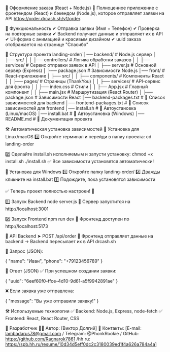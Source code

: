 🛒 Оформление заказа (React + Node.js)
📌 Полноценное приложение с фронтендом (React) и бэкендом (Node.js), которое отправляет заявки на API https://order.drcash.sh/v1/order.

📌 Функциональность
✔ Отправка заявки (Имя + Телефон)
✔ Проверка на повторные заявки
✔ Backend получает данные и отправляет их в API
✔ UI-форма с анимацией и красивым дизайном
✔ uuid заказа отображается на странице "Спасибо"

📂 Структура проекта
landing-order/
│── backend/                # Node.js сервер
│   ├── src/
│   │   ├── controllers/    # Логика обработки заказов
│   │   ├── services/       # Сервис отправки заявок в API
│   ├── server.js           # Основной сервер (Express)
│   ├── package.json        # Зависимости Node.js
│── front/                  # React-приложение
│   ├── src/
│   │   ├── components/     # Компоненты React
│   │   ├── pages/          # Страницы (ThankYou)
│   │   ├── services/       # API-сервис для фронта
│   │   ├── index.css       # Стили
│   │   ├── App.jsx         # Главный компонент
│   │   ├── main.jsx        # Маршрутизация (React Router)
│   ├── package.json        # Зависимости React
│── backend-packages.txt     # 📌 Список зависимостей для backend
│── frontend-packages.txt    # 📌 Список зависимостей для frontend
│── install.sh               # 📌 Автоустановка (Linux/macOS)
│── install.bat              # 📌 Автоустановка (Windows)
│── README.md                # 📌 Документация проекта


🛠 Автоматическая установка зависимостей
🔹 Установка для Linux/macOS
1️⃣ Откройте терминал и перейди в папку проекта:
    cd landing-order

2️⃣ Сделайте install.sh исполняемым и запусти установку:
chmod +x install.sh
./install.sh
✅ Все зависимости установятся автоматически!

🔹 Установка для Windows
1️⃣ Откройте папку landing-order/
2️⃣ Дважды кликните на install.bat
3️⃣ Подождите, пока установятся зависимости

✅ Теперь проект полностью настроен! 🚀

1️⃣ Запуск Backend
   node server.js
📌 Сервер запустится на http://localhost:3001

2️⃣ Запуск Frontend
   npm run dev
📌 Фронтенд доступен по http://localhost:5173


📡 API Backend
➤ POST /api/order
📌 Фронтенд отправляет данные на backend → Backend пересылает их в API drcash.sh

📌 Запрос (JSON):

{
    "name": "Иван",
    "phone": "+79123456789"
}

📌 Ответ (JSON)
✅ При успешном создании заявки:

{
    "uuid": "6eef60f0-ffce-4d10-9d61-a5f9942891ae"
}

❌ Если заявка уже отправлена:

{
    "message": "Вы уже отправили заявку!"
}

🛠 Используемые технологии
✅ Backend: Node.js, Express, node-fetch
✅ Frontend: React, React Router, CSS

📌 Разработчик
👨‍💻 Автор: [Виктор Долгий]
📧 Контакты: [E-mail: lambadarus78@gmail.com / Telegram: @PhonkRookie / GitHub: https://github.com/Ragnarok7861 /hh.ru: https://spb.hh.ru/resume/10d34d5eff0dc2c3180039ed1f4a626a784a4a]

